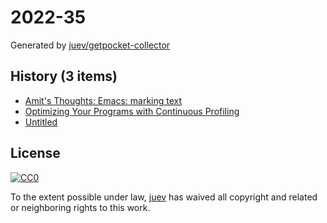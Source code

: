 # 2022-35

Generated by [juev/getpocket-collector](https://github.com/juev/getpocket-collector)

## History (3 items)

- [Amit's Thoughts: Emacs: marking text](https://amitp.blogspot.com/2022/08/emacs-marking-text.html)
- [Optimizing Your Programs with Continuous Profiling](https://www.polarsignals.com/blog/posts/2022/08/30/optimizing-with-continuous-profiling)
- [Untitled](https://blog.gitea.com/2022/04/running-gitea-on-fly.io/)

## License

[![CC0](https://mirrors.creativecommons.org/presskit/buttons/88x31/svg/cc-zero.svg)](https://creativecommons.org/publicdomain/zero/1.0/)

To the extent possible under law, [juev](https://github.com/juev) has waived all copyright and related or neighboring rights to this work.
